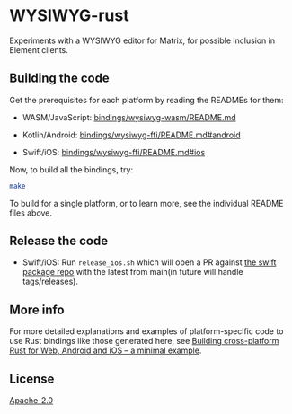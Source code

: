 # WYSIWYG-rust

Experiments with a WYSIWYG editor for Matrix, for possible inclusion in Element
clients.

## Building the code

Get the prerequisites for each platform by reading the READMEs for them:

* WASM/JavaScript:
  [bindings/wysiwyg-wasm/README.md](bindings/wysiwyg-wasm/README.md)

* Kotlin/Android:
  [bindings/wysiwyg-ffi/README.md#android](bindings/wysiwyg-ffi/README.md#android)

* Swift/iOS:
  [bindings/wysiwyg-ffi/README.md#ios](bindings/wysiwyg-ffi/README.md#ios)

Now, to build all the bindings, try:

```bash
make
```

To build for a single platform, or to learn more, see the individual README
files above.

## Release the code

* Swift/iOS:
Run `release_ios.sh` which will open a PR against [the swift package repo](https://github.com/matrix-org/matrix-wysiwyg-composer-swift) with the latest from main(in future will handle tags/releases).

## More info

For more detailed explanations and examples of platform-specific code to use
Rust bindings like those generated here, see
[Building cross-platform Rust for Web, Android and iOS – a minimal example](https://www.artificialworlds.net/blog/2022/07/06/building-cross-platform-rust-for-web-android-and-ios-a-minimal-example/).

## License

[Apache-2.0](https://www.apache.org/licenses/LICENSE-2.0)
